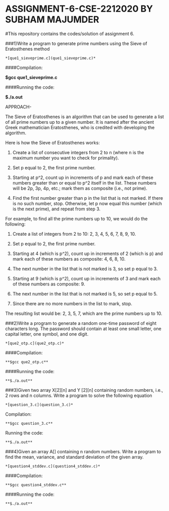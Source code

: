 # ASSIGNMENT-6-CSE-2212020 BY SUBHAM MAJUMDER
#This repository contains the codes/solution of assignment 6.

###1)Write a program to generate prime numbers using the Sieve of Eratosthenes method
 
 `*[que1_sieveprime.c](que1_sieveprime.c)*`
 
####Compilation:

**$gcc que1_sieveprime.c**

####Running the code:

**$./a.out**

APPROACH-

The Sieve of Eratosthenes is an algorithm that can be used to generate a list of all prime numbers up to a given number.
It is named after the ancient Greek mathematician Eratosthenes, who is credited with developing the algorithm.

Here is how the Sieve of Eratosthenes works:

1) Create a list of consecutive integers from 2 to n (where n is the maximum number you want to check for primality).

2) Set p equal to 2, the first prime number.

3) Starting at p^2, count up in increments of p and mark each of these numbers greater than or equal to p^2 itself in the list.
   These numbers will be 2p, 3p, 4p, etc.; mark them as composite (i.e., not prime).

4) Find the first number greater than p in the list that is not marked. 
   If there is no such number, stop. Otherwise, let p now equal this number (which is the next prime),
   and repeat from step 3.

For example, to find all the prime numbers up to 10, we would do the following:

1) Create a list of integers from 2 to 10: 2, 3, 4, 5, 6, 7, 8, 9, 10.

2) Set p equal to 2, the first prime number.

3) Starting at 4 (which is p^2), count up in increments of 2 (which is p) and mark each of these numbers as composite: 4, 6, 8, 10.

4) The next number in the list that is not marked is 3, so set p equal to 3.

5) Starting at 9 (which is p^2), count up in increments of 3 and mark each of these numbers as composite: 9.

6) The next number in the list that is not marked is 5, so set p equal to 5.

7) Since there are no more numbers in the list to mark, stop.

The resulting list would be: 2, 3, 5, 7, which are the prime numbers up to 10.

###2)Write a program to generate a random one-time password of eight characters long. The password
should contain at least one small letter, one capital letter, one symbol, and one digit.

 `*[que2_otp.c](que2_otp.c)*`

####Compilation:

`**$gcc que2_otp.c**`

####Running the code:

`**$./a.out**`

###3)Given two array X[2][n] and Y [2][n] containing random numbers, i.e., 2 rows and n columns.
Write a program to solve the following equation

 `*[question_3.c](question_3.c)*`
 
Compilation:

`**$gcc question_3.c**`

Running the code:

`**$./a.out**`

###4)Given an array A[] containing n random numbers. Write a program to find the mean, variance,
and standard deviation of the given array.

 `*[question4_stddev.c](question4_stddev.c)*`
 
####Compilation:

`**$gcc question4_stddev.c**`

####Running the code:

`**$./a.out**`
